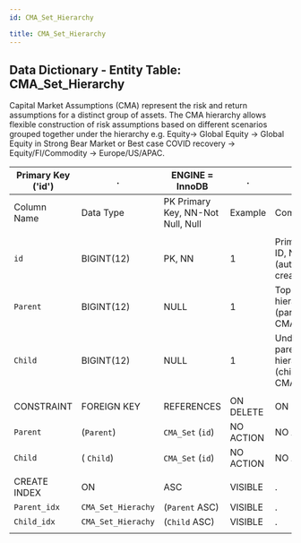 ```yaml
---
id: CMA_Set_Hierarchy

title: CMA_Set_Hierarchy
---
```


## Data Dictionary - Entity Table: CMA_Set_Hierarchy

Capital Market Assumptions (CMA) represent the risk and return assumptions for a distinct group of assets. 
The CMA hierarchy allows flexible construction of risk assumptions based on different scenarios grouped together under the hierarchy e.g. Equity-> Global Equity -> Global Equity in Strong Bear Market or Best case COVID recovery -> Equity/FI/Commodity -> Europe/US/APAC.	

| Primary Key ('id')|.|ENGINE = InnoDB|.|.|
|---|---|---|---|---|
| Column Name| Data Type|PK Primary Key, NN-Not Null, Null|Example|Comments|
||
|`id`|BIGINT(12)| PK, NN|1|PrimaryKey-ID, Not Null (auto creates)|
|`Parent`| BIGINT(12) |NULL|1|Top of hierarchy (parent) of CMA Set|
|`Child`| BIGINT(12) |NULL|1|Under parent hierarchy (child)of CMA Set|
||
| CONSTRAINT|FOREIGN KEY|REFERENCES |ON DELETE|ON UPDATE|
|`Parent`|(`Parent`)|`CMA_Set` (`id`)| NO ACTION| NO ACTION|
| `Child`|( `Child`)| `CMA_Set` (`id`)| NO ACTION| NO ACTION|
||
|CREATE INDEX|ON|ASC|VISIBLE|.|
|`Parent_idx`|`CMA_Set_Hierachy`|(`Parent` ASC)|VISIBLE|.|
|`Child_idx`|`CMA_Set_Hierachy`|(`Child` ASC)|VISIBLE|.|
||
